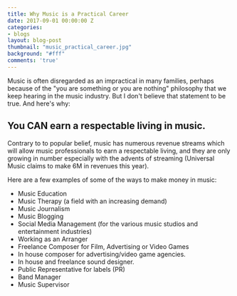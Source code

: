```yaml
---
title: Why Music is a Practical Career
date: 2017-09-01 00:00:00 Z
categories:
- blogs
layout: blog-post
thumbnail: "music_practical_career.jpg"
background: "#fff"
comments: 'true'
---
```


Music is often disregarded as an impractical in many families, perhaps because of the "you are something or you are nothing" philosophy that we keep hearing in the music industry. But I don't believe that statement to be true. And here's why:

## You CAN earn a respectable living in music.
Contrary to to popular belief, music has numerous revenue streams which will allow music professionals to earn a respectable living, and they are only growing in number especially with the advents of streaming (Universal Music claims to make 6M in revenues this year).

Here are a few examples of some of the ways to make money in music:

* Music Education
* Music Therapy (a field with an increasing demand)
* Music Journalism
* Music Blogging
* Social Media Management (for the various music studios and entertainment industries)
* Working as an Arranger
* Freelance Composer for Film, Advertising or Video Games
* In house composer for advertising/video game agencies.
* In house and freelance sound designer.
* Public Representative for labels (PR)
* Band Manager
* Music Supervisor
